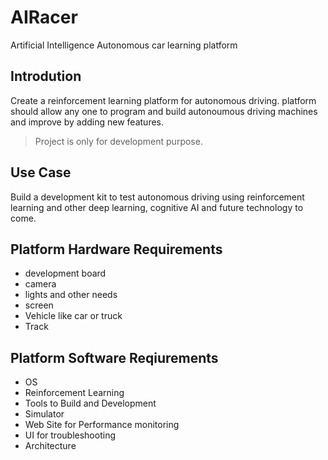 # AIRacer
Artificial Intelligence Autonomous car learning platform

## Introdution
Create a reinforcement learning platform for autonomous driving. platform should allow any one to program and build autonoumous driving machines and improve by adding new features. 

> Project is only for development purpose.

## Use Case
Build a development kit to test autonomous driving using reinforcement learning and other deep learning, cognitive AI and future technology to come.

## Platform Hardware Requirements
- development board
- camera
- lights and other needs
- screen
- Vehicle like car or truck
- Track 

## Platform Software Reqiurements
- OS
- Reinforcement Learning
- Tools to Build and Development
- Simulator
- Web Site for Performance monitoring
- UI for troubleshooting
- Architecture
